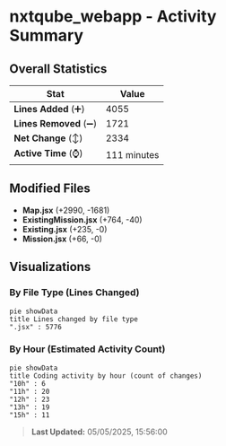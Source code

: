# nxtqube_webapp - Activity Summary 

## Overall Statistics

| Stat                   | Value                                                             |
| ---------------------- | ----------------------------------------------------------------- |
| **Lines Added** (➕)   | 4055                                          |
| **Lines Removed** (➖) | 1721                                        |
| **Net Change** (↕)    | 2334                |
| **Active Time** (⌚)   | 111 minutes |


## Modified Files
- **Map.jsx** (+2990, -1681)
- **ExistingMission.jsx** (+764, -40)
- **Existing.jsx** (+235, -0)
- **Mission.jsx** (+66, -0)

## Visualizations

### By File Type (Lines Changed)

```mermaid
pie showData
title Lines changed by file type
".jsx" : 5776
```

### By Hour (Estimated Activity Count)

```mermaid
pie showData
title Coding activity by hour (count of changes)
"10h" : 6
"11h" : 20
"12h" : 23
"13h" : 19
"15h" : 11
```


> **Last Updated:** 05/05/2025, 15:56:00
